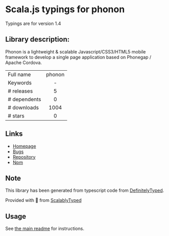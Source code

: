 
# Scala.js typings for phonon

Typings are for version 1.4

## Library description:
Phonon is a lightweight & scalable Javascript/CSS3/HTML5 mobile framework to develop a single page application based on Phonegap / Apache Cordova.

|                    |                 |
| ------------------ | :-------------: |
| Full name          | phonon |
| Keywords           | - |
| # releases         | 5 |
| # dependents       | 0 |
| # downloads        | 1004 |
| # stars            | 0 |

## Links
- [Homepage](https://github.com/quark-dev/Phonon-Framework)
- [Bugs](https://github.com/quark-dev/Phonon-Framework/issues)
- [Repository](https://github.com/quark-dev/Phonon-Framework)
- [Npm](https://www.npmjs.com/package/phonon)
    


## Note
This library has been generated from typescript code from [DefinitelyTyped](https://definitelytyped.org).

Provided with :purple_heart: from [ScalablyTyped](https://github.com/oyvindberg/ScalablyTyped)

## Usage
See [the main readme](../../readme.md) for instructions.


